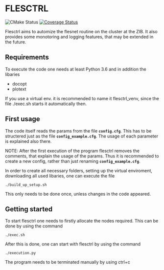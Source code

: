 FLESCTRL
===========================
![CMake Status](https://github.com/cbm-fles/flesnet/workflows/CMake/badge.svg)
[![Coverage Status](https://coveralls.io/repos/github/cbm-fles/flesnet/badge.svg?branch=master)](https://coveralls.io/github/cbm-fles/flesnet?branch=master)

Flesctrl aims to automize the flesnet routine on the cluster at the ZIB. It also provides some monotoring and logging features, that may be extended in the future.

Requirements
------------

To execute the code one needs at least Python 3.6 and in addition the libaries

* docopt
* plotext

If you use a virtual env. it is recommended to name it flesctrl_venv, since the file ./exec.sh starts it automatically then. 

First usage
-----------


The code itself reads the params from the file **`config.cfg`**. This has to be structered just as the file **`config_example.cfg`**. The usage of each parameter is explained also there.

NOTE: After the first execution of the program flesctrl removes the comments, that explain the usage of the params. Thus it is recommended to create a new config, rather than just renaming **`config_example.cfg`**.

In order to create all necessary folders, setting up the virtual enviroment, downloading all used libaries, one can execute the file 

`./build_up_setup.sh`

This only needs to be done once, unless changes in the code appeared.

Getting started
---------------

To start flesctrl one needs to firstly allocate the nodes required. This can be done by using the command

  `./exec.sh`

After this is done, one can start with flesctrl by using the command

  `./execution.py`

The program needs to be terminated manually by using ctrl+c
